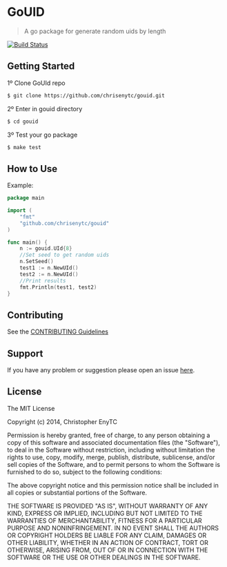 # GoUID

> A go package for generate random uids by length

[![Build Status](https://secure.travis-ci.org/chrisenytc/gouid.png?branch=master)](https://travis-ci.org/chrisenytc/gouid)

## Getting Started

1º Clone GoUId repo

```bash
$ git clone https://github.com/chrisenytc/gouid.git
```

2º Enter in gouid directory

```bash
$ cd gouid
```

3º Test your go package

```bash
$ make test
```

## How to Use

Example:

```go
package main

import (
	"fmt"
	"github.com/chrisenytc/gouid"
)

func main() {
	n := gouid.UId{8}
	//Set seed to get random uids
	n.SetSeed()
	test1 := n.NewUId()
	test2 := n.NewUId()
	//Print results
	fmt.Println(test1, test2)
}
```

## Contributing

See the [CONTRIBUTING Guidelines](https://github.com/chrisenytc/gouid/blob/master/CONTRIBUTING.md)

## Support
If you have any problem or suggestion please open an issue [here](https://github.com/chrisenytc/gouid/issues).

## License 

The MIT License

Copyright (c) 2014, Christopher EnyTC

Permission is hereby granted, free of charge, to any person
obtaining a copy of this software and associated documentation
files (the "Software"), to deal in the Software without
restriction, including without limitation the rights to use,
copy, modify, merge, publish, distribute, sublicense, and/or sell
copies of the Software, and to permit persons to whom the
Software is furnished to do so, subject to the following
conditions:

The above copyright notice and this permission notice shall be
included in all copies or substantial portions of the Software.

THE SOFTWARE IS PROVIDED "AS IS", WITHOUT WARRANTY OF ANY KIND,
EXPRESS OR IMPLIED, INCLUDING BUT NOT LIMITED TO THE WARRANTIES
OF MERCHANTABILITY, FITNESS FOR A PARTICULAR PURPOSE AND
NONINFRINGEMENT. IN NO EVENT SHALL THE AUTHORS OR COPYRIGHT
HOLDERS BE LIABLE FOR ANY CLAIM, DAMAGES OR OTHER LIABILITY,
WHETHER IN AN ACTION OF CONTRACT, TORT OR OTHERWISE, ARISING
FROM, OUT OF OR IN CONNECTION WITH THE SOFTWARE OR THE USE OR
OTHER DEALINGS IN THE SOFTWARE.

